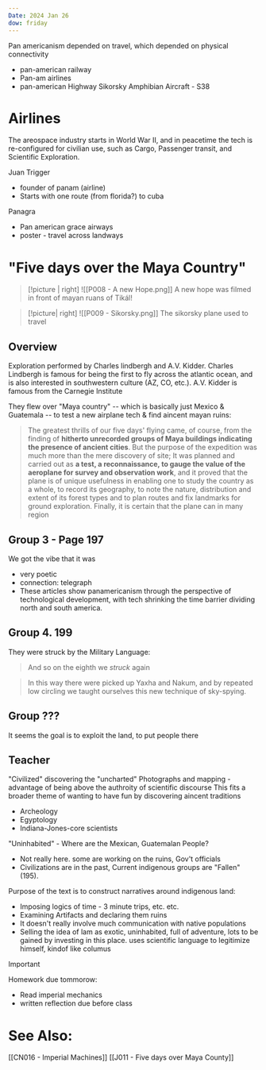 ```yaml
---
Date: 2024 Jan 26
dow: friday
---
```


Pan americanism depended on travel, which depended on physical connectivity
- pan-american railway
- Pan-am airlines
- pan-american Highway
Sikorsky Amphibian Aircraft - S38

# Airlines
The areospace industry starts in World War II, and in peacetime the tech is re-configured for civilian use, such as Cargo, Passenger transit, and Scientific Exploration.

Juan Trigger 
- founder of panam (airline)
- Starts with one route (from florida?) to cuba

Panagra 
- Pan american grace airways
- poster - travel across landways

# "Five days over the Maya Country"
>[!picture | right]
![[P008 - A new Hope.png]]
 A new hope was filmed in front of mayan ruans of Tikál!

 >[!picture| right]
>![[P009 - Sikorsky.png]]
>The sikorsky plane used to travel



## Overview
Exploration performed by Charles lindbergh and A.V. Kidder. Charles Lindbergh is famous for being the first to fly across the atlantic ocean, and is also  interested in southwestern culture (AZ, CO, etc.). A.V. Kidder is famous from the Carnegie Institute

They flew over "Maya country" -- which is basically just Mexico & Guatemala -- to test a new airplane tech & find aincent mayan ruins:

> The greatest thrills of our five days' flying came, of course, from the finding of **hitherto unrecorded groups of Maya buildings indicating the presence of ancient cities**. But the purpose of the expedition was much more than the mere discovery of site; It was planned and carried out as **a test, a reconnaissance, to gauge the value of the aeroplane for survey and observation work**, and it proved that the plane is of unique usefulness in enabling one to study the country as a whole, to record its geography, to note the nature, distribution and extent of its forest types and to plan routes and fix landmarks for ground exploration. Finally, it is certain that the plane can in many region

## Group 3 - Page 197
We got the vibe that it was 
- very poetic
- connection: telegraph
- These articles show panamericanism through the perspective of technological development, with tech shrinking the time barrier dividing north and south america.

## Group 4. 199
They were struck by the Military Language:

> And so on the eighth we *struck* again

> In this way there were picked up Yaxha and Nakum, and by repeated low circling we taught ourselves this new technique of sky-spying.

## Group ???
It seems the goal is to exploit the land, to put people there

## Teacher
"Civilized" discovering the "uncharted"
Photographs and mapping - advantage of being above
the authroity of scientific discourse
This fits a broader theme of wanting to have fun by discovering aincent traditions
- Archeology
- Egyptology
- Indiana-Jones-core scientists 

"Uninhabited" - Where are the Mexican, Guatemalan People?
- Not really here. some are working on the ruins, Gov't officials
- Civilizations are in the past, Current indigenous groups are "Fallen" (195).


Purpose of the text is to construct narratives around indigenous land:
- Imposing logics of time - 3 minute trips, etc. etc.
- Examining Artifacts and declaring them ruins
- It doesn't really involve much communication with native populations
- Selling the idea of lam as exotic, uninhabited, full of adventure, lots to be gained by investing in this place. uses scientific language to legitimize himself, kindof like columus

>[!important]
> Homework due tommorow:
> - Read imperial mechanics
> - written reflection due before class

# See Also:
[[CN016 - Imperial Machines]]
[[J011 - Five days over Maya County]]
